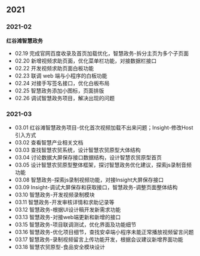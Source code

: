 ## 2021

### 2021-02

**红谷滩智慧政务**

- 02.19 完成官网百度收录及首页加载优化，智慧政务-拆分主页为多个子页面
- 02.20 新增视频求助页面，优化菜单栏功能，对接数据栏接口
- 02.22 开发视频求助页面白板功能
- 02.23 联调 web 端与小程序的白板功能
- 02.24 对接手写签名接口，优化白板布局
- 02.25 智慧政务添加小图标，页面排版
- 02.26 调试智慧政务项目，解决出现的问题

### 2021-03
  - 03.01 红谷滩智慧政务项目-优化首次视频加载不出来问题；Insight-修改Host引入方式
  - 03.02 查看智慧产业相关文档
  - 03.03 查找智慧农贸系统，设计智慧农贸原型大体结构
  - 03.04 讨论数据大屏保存接口数据结构，设计智慧农贸原型首页
  - 03.05 设计智慧农贸原型整体框架，探讨智慧政务优化建议，探索js录制音频功能
  - 03.08 智慧政务-探索js录制视频功能，对接Insight大屏保存接口
  - 03.09 Insight-调试大屏保存和获取接口，智慧政务-调整页面整体结构
  - 03.10 智慧政务-开发视频录制模块
  - 03.11 智慧政务-开发审核详情和求助记录等
  - 03.12 智慧政务-根据UI设计稿开发新需求功能
  - 03.13 智慧政务-对接web端更新和新增的接口
  - 03.15 智慧政务-项目联调测试，优化界面及功能细节
  - 03.16 智慧政务-优化项目细节，查找安卓端小程序未能正常播放视频留言问题
  - 03.17 智慧政务-录制视频留言上传功能开发，根据会议建议新增界面功能
  - 03.18 智慧农贸原型-食品安全模块设计
